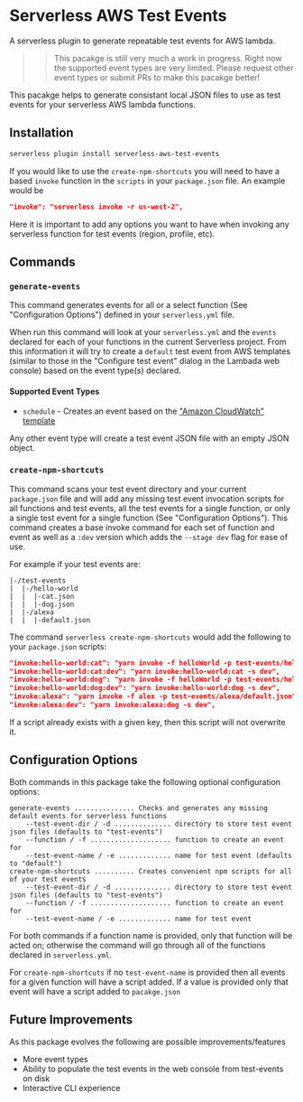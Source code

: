 # Serverless AWS Test Events

A serverless plugin to generate repeatable test events for AWS lambda.

>> This pacakge is still very much a work in progress. Right now the supported event types are very limited. Please request other event types or submit PRs to make this pacakge better!

This pacakge helps to generate consistant local JSON files to use as test events for your serverless AWS lambda functions.

## Installation

```bash
serverless plugin install serverless-aws-test-events
```

If you would like to use the `create-npm-shortcuts` you will need to have a based `invoke` function in the `scripts` in your `package.json` file.
An example would be

```json
"invoke": "serverless invoke -r us-west-2",
```

Here it is important to add any options you want to have when invoking any serverless function for test events (region, profile, etc).

## Commands

### `generate-events`

This command generates events for all or a select function (See "Configuration Options") defined in your `serverless.yml` file.

When run this command will look at your `serverless.yml` and the `events` declared for each of your functions in the current Serverless project.
From this information it will try to create a `default` test event from AWS templates (similar to those in the "Configure test event" dialog in the Lambada web console) based on the event type(s) declared.

#### Supported Event Types

* `schedule` - Creates an event based on the ["Amazon CloudWatch" template](./src/templates/schedule.json)

Any other event type will create a test event JSON file with an empty JSON object.

### `create-npm-shortcuts`

This command scans your test event directory and your current `package.json` file and will add any missing test event invocation scripts for all functions and test events, all the test events for a single function, or only a single test event for a single function (See "Configuration Options"). This command creates a base invoke command for each set of function and event as well as a `:dev` version which adds the `--stage dev` flag for ease of use.

For example if your test events are:

```
|-/test-events
|  |-/hello-world
|  |  |-cat.json
|  |  |-dog.json
|  |-/alexa
|  |  |-default.json
```

The command `serverless create-npm-shortcuts` would add the following to your `package.json` scripts:

```json
"invoke:hello-world:cat": "yarn invoke -f helloWorld -p test-events/hello-world/cat.json",
"invoke:hello-world:cat:dev": "yarn invoke:hello-world:cat -s dev",
"invoke:hello-world:dog": "yarn invoke -f helloWorld -p test-events/hello-world/dog.json",
"invoke:hello-world:dog:dev": "yarn invoke:hello-world:dog -s dev",
"invoke:alexa": "yarn invoke -f alex -p test-events/alexa/default.json",
"invoke:alexa:dev": "yarn invoke:alexa:dog -s dev",
```

If a script already exists with a given key, then this script will not overwrite it.

## Configuration Options

Both commands in this package take the following optional configuration options:

```
generate-events ............... Checks and generates any missing default events for serverless functions
    --test-event-dir / -d .............. directory to store test event json files (defaults to "test-events")
    --function / -f .................... function to create an event for
    --test-event-name / -e ............. name for test event (defaults to "default")
create-npm-shortcuts .......... Creates convenient npm scripts for all of your test events
    --test-event-dir / -d .............. directory to store test event json files (defaults to "test-events")
    --function / -f .................... function to create an event for
    --test-event-name / -e ............. name for test event
```

For both commands if a function name is provided, only that function will be acted on; otherwise the command will go through all of the functions declared in `serverless.yml`.

For `create-npm-shortcuts` if no `test-event-name` is provided then all events for a given function will have a script added. If a value is provided only that event will have a script added to `pacakge.json`


## Future Improvements

As this package evolves the following are possible improvements/features

* More event types
* Ability to populate the test events in the web console from test-events on disk
* Interactive CLI experience
